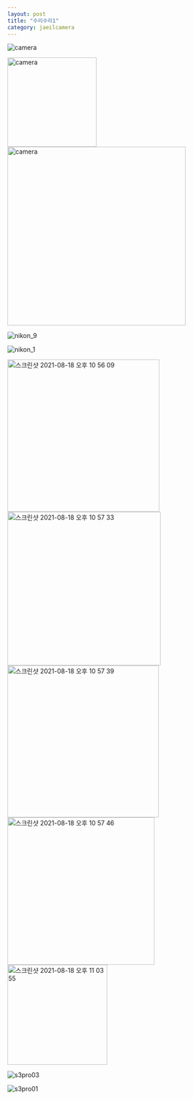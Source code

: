 ```yaml
---
layout: post
title: "수리수리1"
category: jaeilcamera
---
```

![camera](https://user-images.githubusercontent.com/81041256/129909710-966a3cf9-19b6-4740-8386-2cb283b362f6.gif)

<img width="200" alt="camera" src="https://user-images.githubusercontent.com/81041256/129909710-966a3cf9-19b6-4740-8386-2cb283b362f6.gif">

<img width="400" alt="camera" src="https://user-images.githubusercontent.com/81041256/129909710-966a3cf9-19b6-4740-8386-2cb283b362f6.gif">

![nikon_9](https://user-images.githubusercontent.com/81041256/129914335-83ed8485-7e11-4fe1-b375-7d9a2afd2ec8.jpg)

![nikon_1](https://user-images.githubusercontent.com/81041256/129914340-b8c498ad-1adc-43be-844b-9a2c70f4b912.jpg)

<img width="341" alt="스크린샷 2021-08-18 오후 10 56 09" src="https://user-images.githubusercontent.com/81041256/129914449-4466e2ab-95e5-4d26-85a7-2bc09fb14f98.png">

<img width="344" alt="스크린샷 2021-08-18 오후 10 57 33" src="https://user-images.githubusercontent.com/81041256/129914456-c263227d-b36b-46b3-8a25-d68d2b19d36f.png">

<img width="340" alt="스크린샷 2021-08-18 오후 10 57 39" src="https://user-images.githubusercontent.com/81041256/129914462-ad127f8a-7b28-4e07-9afd-783d1fe66fe5.png">

<img width="330" alt="스크린샷 2021-08-18 오후 10 57 46" src="https://user-images.githubusercontent.com/81041256/129914467-0d05bc9e-4c81-48c2-9aad-b7e0dcde1485.png">

<img width="224" alt="스크린샷 2021-08-18 오후 11 03 55" src="https://user-images.githubusercontent.com/81041256/129914470-5782ea14-4259-4297-9b21-9a711d74130d.png">

![s3pro03](https://user-images.githubusercontent.com/81041256/129914570-1f75fedc-4c19-4dc1-8284-4a0d645ef56d.jpeg)

![s3pro01](https://user-images.githubusercontent.com/81041256/129914565-0a4c77ce-8c8c-4ad7-be24-a31a5d318304.jpeg)

